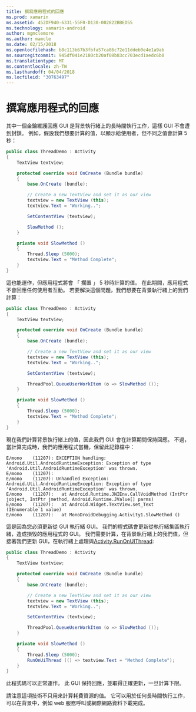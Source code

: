 ```yaml
---
title: 撰寫應用程式的回應
ms.prod: xamarin
ms.assetid: 452DF940-6331-55F0-D130-002822BBED55
ms.technology: xamarin-android
author: mgmclemore
ms.author: mamcle
ms.date: 02/15/2018
ms.openlocfilehash: b8c113b67b3fbfa57ca86c72e11ddeb0e4e1a9ab
ms.sourcegitcommit: 945df041e2180cb20af08b83cc703ecd1aedc6b0
ms.translationtype: MT
ms.contentlocale: zh-TW
ms.lasthandoff: 04/04/2018
ms.locfileid: "30763497"
---
```

# <a name="writing-responsive-applications"></a>撰寫應用程式的回應

其中一個金鑰維護回應 GUI 是背景執行緒上的長時間執行工作，這樣 GUI 不會遭到封鎖。 例如，假設我們想要計算的值，以顯示給使用者，但不同之值會計算 5 秒：

```csharp
public class ThreadDemo : Activity
{
    TextView textview;

    protected override void OnCreate (Bundle bundle)
    {
        base.OnCreate (bundle);

        // Create a new TextView and set it as our view
        textview = new TextView (this);
        textview.Text = "Working..";

        SetContentView (textview);

        SlowMethod ();
    }

    private void SlowMethod ()
    {
        Thread.Sleep (5000);
        textview.Text = "Method Complete";
    }
}
```

這也能運作，但應用程式將會 「 擱置 」 5 秒時計算的值。 在此期間，應用程式不會回應任何使用者互動。 若要解決這個問題，我們想要在背景執行緒上的我們計算：

```csharp
public class ThreadDemo : Activity
{
    TextView textview;

    protected override void OnCreate (Bundle bundle)
    {
        base.OnCreate (bundle);

        // Create a new TextView and set it as our view
        textview = new TextView (this);
        textview.Text = "Working..";

        SetContentView (textview);

        ThreadPool.QueueUserWorkItem (o => SlowMethod ());
    }

    private void SlowMethod ()
    {
        Thread.Sleep (5000);
        textview.Text = "Method Complete";
    }
}
```

現在我們計算背景執行緒上的值，因此我們 GUI 會在計算期間保持回應。 不過，當計算完成時，我們的應用程式當機，保留此記錄檔中：

```shell
E/mono    (11207): EXCEPTION handling: Android.Util.AndroidRuntimeException: Exception of type 'Android.Util.AndroidRuntimeException' was thrown.
E/mono    (11207):
E/mono    (11207): Unhandled Exception: Android.Util.AndroidRuntimeException: Exception of type 'Android.Util.AndroidRuntimeException' was thrown.
E/mono    (11207):   at Android.Runtime.JNIEnv.CallVoidMethod (IntPtr jobject, IntPtr jmethod, Android.Runtime.JValue[] parms)
E/mono    (11207):   at Android.Widget.TextView.set_Text (IEnumerable`1 value)
E/mono    (11207):   at MonoDroidDebugging.Activity1.SlowMethod ()
```

這是因為您必須更新從 GUI 執行緒 GUI。 我們的程式碼會更新從執行緒集區執行緒，造成損毀的應用程式的 GUI。 我們需要計算，在背景執行緒上的我們值，但接著我們更新 GUI，在執行緒上處理與[Activity.RunOnUIThread](https://developer.xamarin.com/api/member/Android.App.Activity.RunOnUiThread/(System.Action)):

```csharp
public class ThreadDemo : Activity
{
    TextView textview;

    protected override void OnCreate (Bundle bundle)
    {
        base.OnCreate (bundle);

        // Create a new TextView and set it as our view
        textview = new TextView (this);
        textview.Text = "Working..";

        SetContentView (textview);

        ThreadPool.QueueUserWorkItem (o => SlowMethod ());
    }

    private void SlowMethod ()
    {
        Thread.Sleep (5000);
        RunOnUiThread (() => textview.Text = "Method Complete");
    }
}
```

此程式碼可以正常運作。 此 GUI 保持回應，並取得正確更新，一旦計算下限。

請注意這項技術不只用來計算耗費資源的值。 它可以用於任何長時間執行工作，可以在背景中，例如 web 服務呼叫或網際網路資料下載完成。
